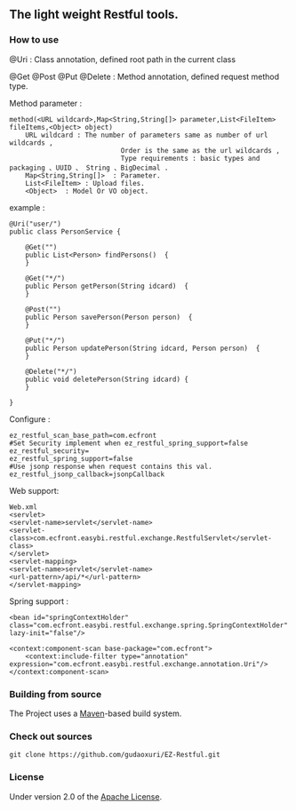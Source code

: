 ## The light weight Restful tools.

### How to use

@Uri : Class annotation,  defined root path in the current class

@Get @Post @Put @Delete : Method annotation, defined request method type.

Method parameter :

    method(<URL wildcard>,Map<String,String[]> parameter,List<FileItem> fileItems,<Object> object)
        URL wildcard : The number of parameters same as number of url wildcards ,
                                Order is the same as the url wildcards ,
                                Type requirements : basic types and packaging 、UUID 、 String 、BigDecimal .
        Map<String,String[]>  : Parameter.
        List<FileItem> : Upload files.
        <Object>  : Model Or VO object.

example :

    @Uri("user/")
    public class PersonService {

    	@Get("")
    	public List<Person> findPersons()  {
    	}

    	@Get("*/")
    	public Person getPerson(String idcard)  {
    	}

    	@Post("")
    	public Person savePerson(Person person)  {
    	}

    	@Put("*/")
    	public Person updatePerson(String idcard, Person person)  {
    	}

    	@Delete("*/")
    	public void deletePerson(String idcard) {
    	}

    }

Configure :

    ez_restful_scan_base_path=com.ecfront
    #Set Security implement when ez_restful_spring_support=false
    ez_restful_security=
    ez_restful_spring_support=false
    #Use jsonp response when request contains this val.
    ez_restful_jsonp_callback=jsonpCallback

Web support:

    Web.xml
    <servlet>
    <servlet-name>servlet</servlet-name>
    <servlet-class>com.ecfront.easybi.restful.exchange.RestfulServlet</servlet-class>
    </servlet>
    <servlet-mapping>
    <servlet-name>servlet</servlet-name>
    <url-pattern>/api/*</url-pattern>
    </servlet-mapping>

Spring support :

    <bean id="springContextHolder" class="com.ecfront.easybi.restful.exchange.spring.SpringContextHolder" lazy-init="false"/>

    <context:component-scan base-package="com.ecfront">
        <context:include-filter type="annotation" expression="com.ecfront.easybi.restful.exchange.annotation.Uri"/>
    </context:component-scan>


### Building from source
The Project uses a [Maven][]-based build system.

### Check out sources
`git clone https://github.com/gudaoxuri/EZ-Restful.git`

### License

Under version 2.0 of the [Apache License][].

[Apache License]: http://www.apache.org/licenses/LICENSE-2.0

[Maven]:http://maven.apache.org/
